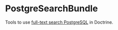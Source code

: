 PostgreSearchBundle
===================================

Tools to use <a target="_blank" href="http://www.postgresql.org/docs/9.1/static/textsearch.html">full-text search PostgreSQL</a> in Doctrine.

